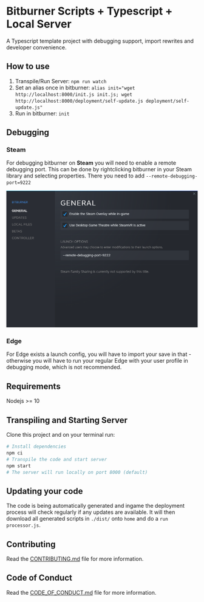 # Bitburner Scripts + Typescript + Local Server

A Typescript template project with debugging support, import rewrites and developer convenience.

## How to use

1. Transpile/Run Server: `npm run watch`
2. Set an alias once in bitburner: `alias init="wget http://localhost:8000/init.js init.js; wget http://localhost:8000/deployment/self-update.js deployment/self-update.js"`
3. Run in bitburner: `init`

## Debugging

### Steam

For debugging bitburner on **Steam** you will need to enable a remote debugging port. This can be done by rightclicking bitburner in your Steam library and selecting properties. There you need to add `--remote-debugging-port=9222`

![docs/EcLJrc.png](docs/EcLJrc.png)

### Edge

For Edge exists a launch config, you will have to import your save in that - otherwise you will have to run your regular Edge with your user profile in debugging mode, which is not recommended.

## Requirements

Nodejs >= 10

## Transpiling and Starting Server

Clone this project and on your terminal run:

```bash
# Install dependencies
npm ci
# Transpile the code and start server
npm start
# The server will run locally on port 8000 (default)
```

## Updating your code

The code is being automatically generated and ingame the deployment process will check regularly if any updates are available. It will then download all generated scripts in `./dist/` onto `home` and do a `run processor.js`.

## Contributing

Read the [CONTRIBUTING.md](CONTRIBUTING.md) file for more information.

## Code of Conduct

Read the [CODE_OF_CONDUCT.md](CODE_OF_CONDUCT.md) file for more information.
